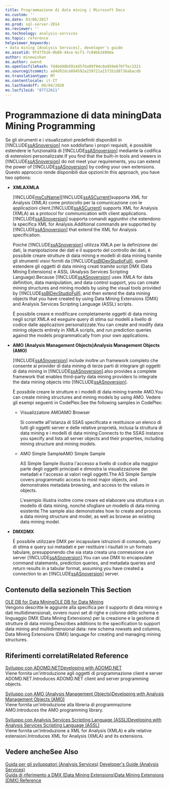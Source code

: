 ```yaml
---
title: Programmazione di data mining | Microsoft Docs
ms.custom: ''
ms.date: 03/06/2017
ms.prod: sql-server-2014
ms.reviewer: ''
ms.technology: analysis-services
ms.topic: reference
helpviewer_keywords:
- data mining [Analysis Services], developer's guide
ms.assetid: 9fd77b16-0b89-44ce-bcf1-7c04b62499da
author: minewiskan
ms.author: owend
ms.openlocfilehash: fd4bd48b5914d5fda89f94c0a959e670ffec3321
ms.sourcegitcommit: ad4d92dce894592a259721a1571b1d8736abacdb
ms.translationtype: MT
ms.contentlocale: it-IT
ms.lasthandoff: 08/04/2020
ms.locfileid: "87712611"
---
```

# <a name="data-mining-programming"></a><span data-ttu-id="6058e-102">Programmazione di data mining</span><span class="sxs-lookup"><span data-stu-id="6058e-102">Data Mining Programming</span></span>
  <span data-ttu-id="6058e-103">Se gli strumenti e i visualizzatori predefiniti disponibili in [!INCLUDE[ssASnoversion](../../includes/ssasnoversion-md.md)] non soddisfano i propri requisiti, è possibile estendere le funzionalità di [!INCLUDE[ssASnoversion](../../includes/ssasnoversion-md.md)] mediante la codifica di estensioni personalizzate.</span><span class="sxs-lookup"><span data-stu-id="6058e-103">If you find that the built-in tools and viewers in [!INCLUDE[ssASnoversion](../../includes/ssasnoversion-md.md)] do not meet your requirements, you can extend the power of [!INCLUDE[ssASnoversion](../../includes/ssasnoversion-md.md)] by coding your own extensions.</span></span> <span data-ttu-id="6058e-104">Questo approccio rende disponibili due opzioni:</span><span class="sxs-lookup"><span data-stu-id="6058e-104">In this approach, you have two options:</span></span>  
  
-   <span data-ttu-id="6058e-105">**XMLA**</span><span class="sxs-lookup"><span data-stu-id="6058e-105">**XMLA**</span></span>  
  
     [!INCLUDE[msCoName](../../includes/msconame-md.md)]<span data-ttu-id="6058e-106">[!INCLUDE[ssASCurrent](../../includes/ssascurrent-md.md)]supporta XML for Analysis (XMLA) come protocollo per la comunicazione con le applicazioni client.</span><span class="sxs-lookup"><span data-stu-id="6058e-106">[!INCLUDE[ssASCurrent](../../includes/ssascurrent-md.md)] supports XML for Analysis (XMLA) as a protocol for communication with client applications.</span></span> <span data-ttu-id="6058e-107">[!INCLUDE[ssASnoversion](../../includes/ssasnoversion-md.md)] supporta comandi aggiuntivi che estendono la specifica XML for Analysis.</span><span class="sxs-lookup"><span data-stu-id="6058e-107">Additional commands are supported by [!INCLUDE[ssASnoversion](../../includes/ssasnoversion-md.md)] that extend the XML for Analysis specification.</span></span>  
  
     <span data-ttu-id="6058e-108">Poiché [!INCLUDE[ssASnoversion](../../includes/ssasnoversion-md.md)] utilizza XMLA per la definizione dei dati, la manipolazione dei dati e il supporto del controllo dei dati, è possibile creare strutture di data mining e modelli di data mining tramite gli strumenti visivi forniti da [!INCLUDE[ssBIDevStudioFull](../../includes/ssbidevstudiofull-md.md)], quindi estendere gli oggetti di data mining creati tramite script DMX (Data Mining Extensions) e ASSL (Analysis Services Scripting Language).</span><span class="sxs-lookup"><span data-stu-id="6058e-108">Because [!INCLUDE[ssASnoversion](../../includes/ssasnoversion-md.md)] uses XMLA for data definition, data manipulation, and data control support, you can create mining structures and mining models by using the visual tools provided by [!INCLUDE[ssBIDevStudioFull](../../includes/ssbidevstudiofull-md.md)], and then extend the data mining objects that you have created by using Data Mining Extensions (DMX) and Analysis Services Scripting Language (ASSL) scripts.</span></span>  
  
     <span data-ttu-id="6058e-109">È possibile creare e modificare completamente oggetti di data mining negli script XMLA ed eseguire query di stima sui modelli a livello di codice dalle applicazioni personalizzate.</span><span class="sxs-lookup"><span data-stu-id="6058e-109">You can create and modify data mining objects entirely in XMLA scripts, and run prediction queries against the models programmatically from your own applications.</span></span>  
  
-   <span data-ttu-id="6058e-110">**AMO (Analysis Management Objects)**</span><span class="sxs-lookup"><span data-stu-id="6058e-110">**Analysis Management Objects (AMO)**</span></span>  
  
     [!INCLUDE[ssASnoversion](../../includes/ssasnoversion-md.md)] <span data-ttu-id="6058e-111">include inoltre un framework completo che consente ai provider di data mining di terze parti di integrare gli oggetti di data mining in [!INCLUDE[ssASnoversion](../../includes/ssasnoversion-md.md)].</span><span class="sxs-lookup"><span data-stu-id="6058e-111">also provides a complete framework that enables third-party data mining providers to integrate the data mining objects into [!INCLUDE[ssASnoversion](../../includes/ssasnoversion-md.md)].</span></span>  
  
     <span data-ttu-id="6058e-112">È possibile creare le strutture e i modelli di data mining tramite AMO.</span><span class="sxs-lookup"><span data-stu-id="6058e-112">You can create mining structures and mining models by using AMO.</span></span> <span data-ttu-id="6058e-113">Vedere gli esempi seguenti in CodePlex:</span><span class="sxs-lookup"><span data-stu-id="6058e-113">See the following samples in CodePlex:</span></span>  
  
    -   <span data-ttu-id="6058e-114">Visualizzatore AMO</span><span class="sxs-lookup"><span data-stu-id="6058e-114">AMO Browser</span></span>  
  
         <span data-ttu-id="6058e-115">Si connette all'istanza di SSAS specificata e restituisce un elenco di tutti gli oggetti server e delle relative proprietà, inclusa la struttura di data mining e i modelli di data mining.</span><span class="sxs-lookup"><span data-stu-id="6058e-115">Connects to the SSAS instance you specify and lists all server objects and their properties, including mining structure and mining models.</span></span>  
  
    -   <span data-ttu-id="6058e-116">AMO Simple Sample</span><span class="sxs-lookup"><span data-stu-id="6058e-116">AMO Simple Sample</span></span>  
  
         <span data-ttu-id="6058e-117">AS Simple Sample illustra l'accesso a livello di codice alla maggior parte degli oggetti principali e dimostra la visualizzazione dei metadati e l'accesso ai valori negli oggetti.</span><span class="sxs-lookup"><span data-stu-id="6058e-117">The AS Simple Sample covers programmatic access to most major objects, and demonstrates metadata browsing, and access to the values in objects.</span></span>  
  
         <span data-ttu-id="6058e-118">L'esempio illustra inoltre come creare ed elaborare una struttura e un modello di data mining, nonché sfogliare un modello di data mining esistente.</span><span class="sxs-lookup"><span data-stu-id="6058e-118">The sample also demonstrates how to create and process a data mining structure and model, as well as browse an existing data mining model.</span></span>  
  
-   <span data-ttu-id="6058e-119">**DMX**</span><span class="sxs-lookup"><span data-stu-id="6058e-119">**DMX**</span></span>  
  
     <span data-ttu-id="6058e-120">È possibile utilizzare DMX per incapsulare istruzioni di comando, query di stima e query sui metadati e per restituire i risultati in un formato tabulare, presupponendo che sia stata creata una connessione a un server [!INCLUDE[ssASnoversion](../../includes/ssasnoversion-md.md)].</span><span class="sxs-lookup"><span data-stu-id="6058e-120">You can use DMX to encapsulate command statements, prediction queries, and metadata queries and return results in a tabular format, assuming you have created a connection to an [!INCLUDE[ssASnoversion](../../includes/ssasnoversion-md.md)] server.</span></span>  
  
## <a name="in-this-section"></a><span data-ttu-id="6058e-121">Contenuto della sezione</span><span class="sxs-lookup"><span data-stu-id="6058e-121">In This Section</span></span>  
 [<span data-ttu-id="6058e-122">OLE DB for Data Mining</span><span class="sxs-lookup"><span data-stu-id="6058e-122">OLE DB for Data Mining</span></span>](../../../2014/analysis-services/dev-guide/ole-db-for-data-mining.md)  
 <span data-ttu-id="6058e-123">Vengono descritte le aggiunte alla specifica per il supporto di data mining e dati multidimensionali, ovvero nuovi set di righe e colonne dello schema e linguaggio DMX (Data Mining Extensions) per la creazione e la gestione di strutture di data mining.</span><span class="sxs-lookup"><span data-stu-id="6058e-123">Describes additions to the specification to support data mining and multidimensional data: new schema rowsets and columns, Data Mining Extensions (DMX) language for creating and managing mining structures.</span></span>  
  
## <a name="related-reference"></a><span data-ttu-id="6058e-124">Riferimenti correlati</span><span class="sxs-lookup"><span data-stu-id="6058e-124">Related Reference</span></span>  
 [<span data-ttu-id="6058e-125">Sviluppo con ADOMD.NET</span><span class="sxs-lookup"><span data-stu-id="6058e-125">Developing with ADOMD.NET</span></span>](https://docs.microsoft.com/bi-reference/adomd/developing-with-adomd-net)  
 <span data-ttu-id="6058e-126">Viene fornita un'introduzione agli oggetti di programmazione client e server ADOMD.NET.</span><span class="sxs-lookup"><span data-stu-id="6058e-126">Introduces ADOMD.NET client and server programming objects.</span></span>  
  
 [<span data-ttu-id="6058e-127">Sviluppo con AMO &#40;Analysis Management Objects&#41;</span><span class="sxs-lookup"><span data-stu-id="6058e-127">Developing with Analysis Management Objects &#40;AMO&#41;</span></span>](https://docs.microsoft.com/bi-reference/amo/developing-with-analysis-management-objects-amo)  
 <span data-ttu-id="6058e-128">Viene fornita un'introduzione alla libreria di programmazione AMO.</span><span class="sxs-lookup"><span data-stu-id="6058e-128">Introduces the AMO programming library.</span></span>  
  
 [<span data-ttu-id="6058e-129">Sviluppo con Analysis Services Scripting Language &#40;ASSL&#41;</span><span class="sxs-lookup"><span data-stu-id="6058e-129">Developing with Analysis Services Scripting Language &#40;ASSL&#41;</span></span>](../multidimensional-models/scripting-language-assl/developing-with-analysis-services-scripting-language-assl.md)  
 <span data-ttu-id="6058e-130">Viene fornita un'introduzione a XML for Analysis (XMLA) e alle relative estensioni.</span><span class="sxs-lookup"><span data-stu-id="6058e-130">Introduces XML for Analysis (XMLA) and its extensions.</span></span>  
  
## <a name="see-also"></a><span data-ttu-id="6058e-131">Vedere anche</span><span class="sxs-lookup"><span data-stu-id="6058e-131">See Also</span></span>  
 <span data-ttu-id="6058e-132">[Guida per gli sviluppatori &#40;Analysis Services&#41;](../analysis-services-developer-documentation.md) </span><span class="sxs-lookup"><span data-stu-id="6058e-132">[Developer's Guide &#40;Analysis Services&#41;](../analysis-services-developer-documentation.md) </span></span>  
 [<span data-ttu-id="6058e-133">Guida di riferimento a DMX &#40;Data Mining Extensions&#41;</span><span class="sxs-lookup"><span data-stu-id="6058e-133">Data Mining Extensions &#40;DMX&#41; Reference</span></span>](/sql/dmx/data-mining-extensions-dmx-reference)  
  
  
